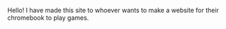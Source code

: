Hello! I have made this site to whoever wants to make a website for their chromebook to play games.
